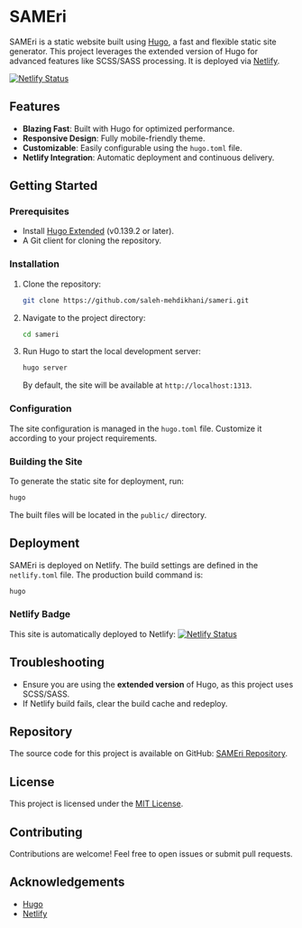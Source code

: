 
# SAMEri

SAMEri is a static website built using [Hugo](https://gohugo.io/), a fast and flexible static site generator. This project leverages the extended version of Hugo for advanced features like SCSS/SASS processing. It is deployed via [Netlify](https://www.netlify.com/).

[![Netlify Status](https://api.netlify.com/api/v1/badges/18429418-7f50-480c-850b-b2afb368d8b4/deploy-status)](https://app.netlify.com/sites/snazzy-zabaione-74705d/deploys)

## Features

- **Blazing Fast**: Built with Hugo for optimized performance.
- **Responsive Design**: Fully mobile-friendly theme.
- **Customizable**: Easily configurable using the `hugo.toml` file.
- **Netlify Integration**: Automatic deployment and continuous delivery.

## Getting Started

### Prerequisites

- Install [Hugo Extended](https://gohugo.io/getting-started/installing/) (v0.139.2 or later).
- A Git client for cloning the repository.

### Installation

1. Clone the repository:
   ```bash
   git clone https://github.com/saleh-mehdikhani/sameri.git
   ```

2. Navigate to the project directory:
   ```bash
   cd sameri
   ```

3. Run Hugo to start the local development server:
   ```bash
   hugo server
   ```

   By default, the site will be available at `http://localhost:1313`.

### Configuration

The site configuration is managed in the `hugo.toml` file. Customize it according to your project requirements.

### Building the Site

To generate the static site for deployment, run:

```bash
hugo
```

The built files will be located in the `public/` directory.

## Deployment

SAMEri is deployed on Netlify. The build settings are defined in the `netlify.toml` file. The production build command is:

```bash
hugo
```

### Netlify Badge

This site is automatically deployed to Netlify:
[![Netlify Status](https://api.netlify.com/api/v1/badges/18429418-7f50-480c-850b-b2afb368d8b4/deploy-status)](https://app.netlify.com/sites/snazzy-zabaione-74705d/deploys)

## Troubleshooting

- Ensure you are using the **extended version** of Hugo, as this project uses SCSS/SASS.
- If Netlify build fails, clear the build cache and redeploy.

## Repository

The source code for this project is available on GitHub: [SAMEri Repository](https://github.com/saleh-mehdikhani/sameri).

## License

This project is licensed under the [MIT License](LICENSE).

## Contributing

Contributions are welcome! Feel free to open issues or submit pull requests.

## Acknowledgements

- [Hugo](https://gohugo.io/)
- [Netlify](https://www.netlify.com/)
